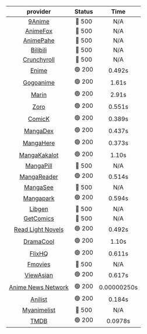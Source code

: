 | **provider** | **Status** | **Time** |
|:--------:|:------:|:----:|
| [9Anime](https://9anime.pl) | 🔴 500 | N/A |
| [AnimeFox](https://animefox.tv) | 🔴 500 | N/A |
| [AnimePahe](https://animepahe.com) | 🔴 500 | N/A |
| [Bilibili](https://bilibili.tv) | 🔴 500 | N/A |
| [Crunchyroll](https://cronchy.consumet.stream) | 🔴 500 | N/A |
|  [Enime](https://enime.moe)  | 🟢 200 | 0.492s |
|  [Gogoanime](https://gogoanime.gr)  | 🟢 200 | 1.61s |
|  [Marin](https://marin.moe)  | 🟢 200 | 2.91s |
|  [Zoro](https://zoro.to)  | 🟢 200 | 0.551s |
|  [ComicK](https://comick.app)  | 🟢 200 | 0.389s |
|  [MangaDex](https://mangadex.org)  | 🟢 200 | 0.437s |
|  [MangaHere](http://www.mangahere.cc)  | 🟢 200 | 0.373s |
|  [MangaKakalot](https://mangakakalot.com)  | 🟢 200 | 1.10s |
| [MangaPill](https://mangapill.com) | 🔴 500 | N/A |
|  [MangaReader](https://mangareader.to)  | 🟢 200 | 0.514s |
| [MangaSee](https://mangasee123.com) | 🔴 500 | N/A |
|  [Mangapark](https://v2.mangapark.net)  | 🟢 200 | 0.594s |
| [Libgen](http://libgen) | 🔴 500 | N/A |
| [GetComics](https://getcomics.info/) | 🔴 500 | N/A |
|  [Read Light Novels](https://readlightnovels.net)  | 🟢 200 | 0.492s |
|  [DramaCool](https://www1.dramacool.cr)  | 🟢 200 | 1.10s |
|  [FlixHQ](https://flixhq.to)  | 🟢 200 | 0.611s |
| [Fmovies](https://fmovies.to) | 🔴 500 | N/A |
|  [ViewAsian](https://viewasian.co)  | 🟢 200 | 0.617s |
|  [Anime News Network](https://www.animenewsnetwork.com)  | 🟢 200 | 0.00000250s |
|  [Anilist](https://anilist.co)  | 🟢 200 | 0.184s |
| [Myanimelist](https://myanimelist.net/) | 🔴 500 | N/A |
|  [TMDB](https://www.themoviedb.org)  | 🟢 200 | 0.0978s |
